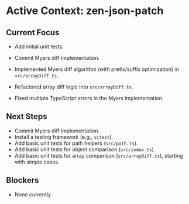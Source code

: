 # Active Context: zen-json-patch

## Current Focus
- Add initial unit tests.
- Commit Myers diff implementation.

- Implemented Myers diff algorithm (with prefix/suffix optimization) in `src/arrayDiff.ts`.
- Refactored array diff logic into `src/arrayDiff.ts`.
- Fixed multiple TypeScript errors in the Myers implementation.

## Next Steps
- Commit Myers diff implementation.
- Install a testing framework (e.g., `vitest`).
- Add basic unit tests for path helpers (`src/path.ts`).
- Add basic unit tests for object comparison (`src/index.ts`).
- Add basic unit tests for array comparison (`src/arrayDiff.ts`), starting with simple cases.

## Blockers
- None currently.
